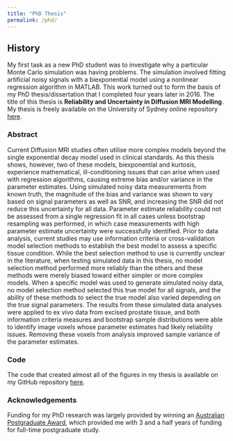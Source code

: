 ```yaml
---
title: "PhD Thesis"
permalink: /phd/
---
```


## History ##

My first task as a new PhD student was to investigate why a particular Monte Carlo simulation was having problems.  The simulation involved fitting artificial noisy signals with a biexponential model using a nonlinear regression algorithm in MATLAB.  This work turned out to form the basis of my PhD thesis/dissertation that I completed four years later in 2016.  The title of this thesis is **Reliability and Uncertainty in Diffusion MRI Modelling**.  My thesis is freely available on the University of Sydney online repository [here](http://hdl.handle.net/2123/16060).

### Abstract ###

Current Diffusion MRI studies often utilise more complex models beyond the single exponential decay model used in clinical standards. As this thesis shows, however, two of these models, biexponential and kurtosis, experience mathematical, ill-conditioning issues that can arise when used with regression algorithms, causing extreme bias and/or variance in the parameter estimates. Using simulated noisy data measurements from known truth, the magnitude of the bias and variance was shown to vary based on signal parameters as well as SNR, and increasing the SNR did not reduce this uncertainty for all data. Parameter estimate reliability could not be assessed from a single regression fit in all cases unless bootstrap resampling was performed, in which case measurements with high parameter estimate uncertainty were successfully identified. Prior to data analysis, current studies may use information criteria or cross-validation model selection methods to establish the best model to assess a specific tissue condition. While the best selection method to use is currently unclear in the literature, when testing simulated data in this thesis, no model selection method performed more reliably than the others and these methods were merely biased toward either simpler or more complex models. When a specific model was used to generate simulated noisy data, no model selection method selected this true model for all signals, and the ability of these methods to select the true model also varied depending on the true signal parameters. The results from these simulated data analyses were applied to ex vivo data from excised prostate tissue, and both information criteria measures and bootstrap sample distributions were able to identify image voxels whose parameter estimates had likely reliability issues. Removing these voxels from analysis improved sample variance of the parameter estimates.

### Code ###

The code that created almost all of the figures in my thesis is available on my GitHub repository [here](https://github.com/diffusioned/MATLAB-Thesis-Code).  

### Acknowledgements ###

Funding for my PhD research was largely provided by winning an [Australian Postgraduate Award](https://www.education.gov.au/australian-postgraduate-awards), which provided me with 3 and a half years of funding for full-time postgraduate study.
